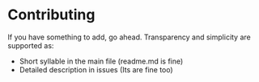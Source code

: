 # Contributing

If you have something to add, go ahead.
Transparency and simplicity are supported as:

- Short syllable in the main file (readme.md is fine)
- Detailed description in issues (Its are fine too)
